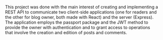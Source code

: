 This project was done with the main interest of creating and implementing a REST API to communicate two client-side applications (one for readers and the other for blog owner, both made with React) and the server (Express). The application employs the passport package and the JWT method to provide the owner with authentication and to grant access to operations that involve the creation and edition of posts and comments.
